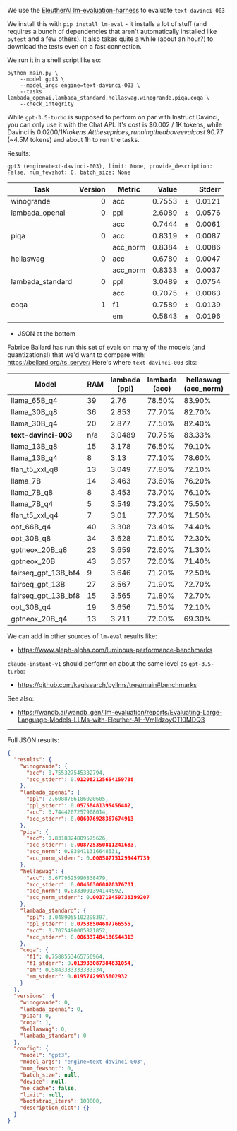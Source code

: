 We use the [EleutherAI lm-evaluation-harness](https://github.com/EleutherAI/lm-evaluation-harness) to evaluate `text-davinci-003`

We install this with `pip install lm-eval` - it installs a lot of stuff (and requires a bunch of dependencies that aren't automatically installed like `pytest` and a few others). It also takes quite a while (about an hour?) to download the tests even on a fast connection.

We run it in a shell script like so:
```
python main.py \
    --model gpt3 \
    --model_args engine=text-davinci-003 \
    --tasks lambada_openai,lambada_standard,hellaswag,winogrande,piqa,coqa \
    --check_integrity
```

While `gpt-3.5-turbo` is supposed to perform on par with Instruct Davinci, you can only use it with the Chat API. It's cost is $0.002 / 1K tokens, while Davinci is $0.0200 / 1K tokens. At these prices, running the above eval cost ~$90.77 (~4.5M tokens) and about 1h to run the tasks.

Results:
```
gpt3 (engine=text-davinci-003), limit: None, provide_description: False, num_fewshot: 0, batch_size: None
```
|      Task      |Version| Metric |Value |   |Stderr|
|----------------|------:|--------|-----:|---|-----:|
|winogrande      |      0|acc     |0.7553|±  |0.0121|
|lambada_openai  |      0|ppl     |2.6089|±  |0.0576|
|                |       |acc     |0.7444|±  |0.0061|
|piqa            |      0|acc     |0.8319|±  |0.0087|
|                |       |acc_norm|0.8384|±  |0.0086|
|hellaswag       |      0|acc     |0.6780|±  |0.0047|
|                |       |acc_norm|0.8333|±  |0.0037|
|lambada_standard|      0|ppl     |3.0489|±  |0.0754|
|                |       |acc     |0.7075|±  |0.0063|
|coqa            |      1|f1      |0.7589|±  |0.0139|
|                |       |em      |0.5843|±  |0.0196|
* JSON at the bottom

Fabrice Ballard has run this set of evals on many of the models (and quantizations!) that we'd want to compare with: https://bellard.org/ts_server/ Here's where `text-davinci-003` sits:

| Model              | RAM | lambada (ppl) | lambada (acc) | hellaswag (acc_norm) | winogrande (acc) | piqa (acc) | coqa (f1) | average |
|--------------------|-----|---------------|---------------|----------------------|------------------|------------|-----------|---------|
| llama_65B_q4       | 39  | 2.76          | 78.50%        | 83.90%               | 76.60%           | 81.40%     | 83.20%    | 80.70%  |
| llama_30B_q8       | 36  | 2.853         | 77.70%        | 82.70%               | 76.30%           | 80.30%     | 80.40%    | 79.50%  |
| llama_30B_q4       | 20  | 2.877         | 77.50%        | 82.40%               | 75.70%           | 80.20%     | 80.20%    | 79.20%  |
|**text-davinci-003**| n/a | 3.0489        | 70.75%        | 83.33%               | 75.53%           | 83.19%     | 75.89%    | 77.74%  |
| llama_13B_q8       | 15  | 3.178         | 76.50%        | 79.10%               | 73.20%           | 79.10%     | 77.10%    | 77.00%  |
| llama_13B_q4       | 8   | 3.13          | 77.10%        | 78.60%               | 72.20%           | 78.30%     | 77.80%    | 76.80%  |
| flan_t5_xxl_q8     | 13  | 3.049         | 77.80%        | 72.10%               | 75.10%           | 77.80%     | 73.10%    | 75.20%  |
| llama_7B           | 14  | 3.463         | 73.60%        | 76.20%               | 70.40%           | 78.10%     | 75.40%    | 74.70%  |
| llama_7B_q8        | 8   | 3.453         | 73.70%        | 76.10%               | 70.20%           | 78.00%     | 75.50%    | 74.70%  |
| llama_7B_q4        | 5   | 3.549         | 73.20%        | 75.50%               | 70.40%           | 78.00%     | 74.70%    | 74.40%  |
| flan_t5_xxl_q4     | 7   | 3.01          | 77.70%        | 71.50%               | 73.40%           | 77.60%     | 71.80%    | 74.40%  |
| opt_66B_q4         | 40  | 3.308         | 73.40%        | 74.40%               | 68.40%           | 78.50%     | 75.00%    | 73.90%  |
| opt_30B_q8         | 34  | 3.628         | 71.60%        | 72.30%               | 68.20%           | 77.70%     | 71.40%    | 72.30%  |
| gptneox_20B_q8     | 23  | 3.659         | 72.60%        | 71.30%               | 65.80%           | 77.30%     | 72.90%    | 72.00%  |
| gptneox_20B        | 43  | 3.657         | 72.60%        | 71.40%               | 65.50%           | 77.50%     | 73.30%    | 72.00%  |
| fairseq_gpt_13B_bf4| 9   | 3.646         | 71.20%        | 72.50%               | 67.60%           | 77.40%     | 70.60%    | 71.90%  |
| fairseq_gpt_13B    | 27  | 3.567         | 71.90%        | 72.70%               | 67.50%           | 77.60%     | 70.10%    | 71.90%  |
| fairseq_gpt_13B_bf8| 15  | 3.565         | 71.80%        | 72.70%               | 67.20%           | 77.70%     | 70.00%    | 71.90%  |
| opt_30B_q4         | 19  | 3.656         | 71.50%        | 72.10%               | 68.00%           | 77.40%     | 69.90%    | 71.80%  |
| gptneox_20B_q4     | 13  | 3.711         | 72.00%        | 69.30%               | 64.80%           | 76.70%     | 70.80%    | 70.70%  |


We can add in other sources of `lm-eval` results like:
* https://www.aleph-alpha.com/luminous-performance-benchmarks

`claude-instant-v1` should perform on about the same level as `gpt-3.5-turbo`:
* https://github.com/kagisearch/pyllms/tree/main#benchmarks

See also:
* https://wandb.ai/wandb_gen/llm-evaluation/reports/Evaluating-Large-Language-Models-LLMs-with-Eleuther-AI--VmlldzoyOTI0MDQ3

---
Full JSON results:

```json
{
  "results": {
    "winogrande": {
      "acc": 0.755327545382794,
      "acc_stderr": 0.012082125654159738
    },
    "lambada_openai": {
      "ppl": 2.6088786186020605,
      "ppl_stderr": 0.05758481395456482,
      "acc": 0.7444207257908014,
      "acc_stderr": 0.006076928367674913
    },
    "piqa": {
      "acc": 0.8318824809575626,
      "acc_stderr": 0.008725350811241683,
      "acc_norm": 0.838411316648531,
      "acc_norm_stderr": 0.008587751299447739
    },
    "hellaswag": {
      "acc": 0.6779525990838479,
      "acc_stderr": 0.004663060828376781,
      "acc_norm": 0.8333001394144592,
      "acc_norm_stderr": 0.003719459738399207
    },
    "lambada_standard": {
      "ppl": 3.0489055102298397,
      "ppl_stderr": 0.07538504687766555,
      "acc": 0.7075490005821852,
      "acc_stderr": 0.006337484186544313
    },
    "coqa": {
      "f1": 0.7588553465756964,
      "f1_stderr": 0.013933087384831054,
      "em": 0.5843333333333334,
      "em_stderr": 0.01957429935602932
    }
  },
  "versions": {
    "winogrande": 0,
    "lambada_openai": 0,
    "piqa": 0,
    "coqa": 1,
    "hellaswag": 0,
    "lambada_standard": 0
  },
  "config": {
    "model": "gpt3",
    "model_args": "engine=text-davinci-003",
    "num_fewshot": 0,
    "batch_size": null,
    "device": null,
    "no_cache": false,
    "limit": null,
    "bootstrap_iters": 100000,
    "description_dict": {}
  }
}
```

